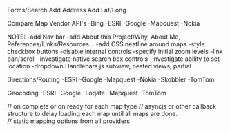 Forms/Search
	Add Address
	Add Lat/Long


Compare Map Vendor API's
-Bing
-ESRI
-Google
-Mapquest
-Nokia

NOTE: 
	-add Nav bar
		-add About this Project/Why, About Me, References/Links/Resources...
	-add CSS neatline around maps
	-style checkbox buttons
	-disable internal controls
	-specify initial zoom levels
	-link pan/scroll
	-investigate native search box controls
	-investigate ability to set location
	-dropdown Handlebars.js subview, nested views, partial

Directions/Routing
-ESRI
-Google
-Mapquest
-Nokia
-Skobbler 
-TomTom

Geocoding
-ESRI
-Google
-Loqate
-Mapquest
-TomTom

// on complete or on ready for each map type
// asyncjs or other callback structure to delay loading each map until all maps are done.  
// static mapping options from all providers